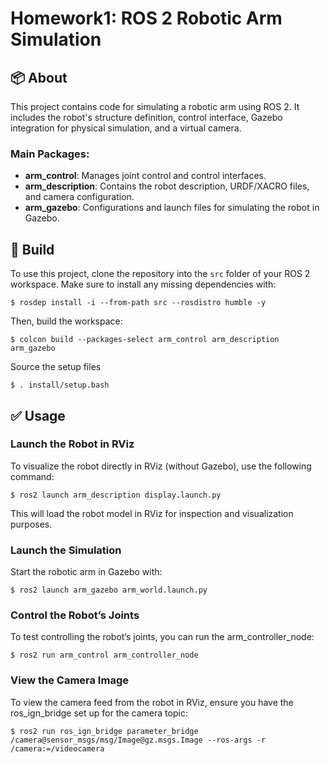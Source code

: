 # Homework1: ROS 2 Robotic Arm Simulation

## :package: About

This project contains code for simulating a robotic arm using ROS 2. It includes the robot's structure definition, control interface, Gazebo integration for physical simulation, and a virtual camera.

### Main Packages:
- **arm_control**: Manages joint control and control interfaces.
- **arm_description**: Contains the robot description, URDF/XACRO files, and camera configuration.
- **arm_gazebo**: Configurations and launch files for simulating the robot in Gazebo.

## :hammer: Build

To use this project, clone the repository into the `src` folder of your ROS 2 workspace. Make sure to install any missing dependencies with:
```
$ rosdep install -i --from-path src --rosdistro humble -y
```
Then, build the workspace:
```
$ colcon build --packages-select arm_control arm_description arm_gazebo
```
Source the setup files
```
$ . install/setup.bash
```

## :white_check_mark: Usage
### Launch the Robot in RViz

To visualize the robot directly in RViz (without Gazebo), use the following command:
```
$ ros2 launch arm_description display.launch.py
```
This will load the robot model in RViz for inspection and visualization purposes.

### Launch the Simulation
Start the robotic arm in Gazebo with:
```
$ ros2 launch arm_gazebo arm_world.launch.py
```
### Control the Robot’s Joints
To test controlling the robot’s joints, you can run the arm_controller_node:
```
$ ros2 run arm_control arm_controller_node
```
### View the Camera Image
To view the camera feed from the robot in RViz, ensure you have the ros_ign_bridge set up for the camera topic:
```
$ ros2 run ros_ign_bridge parameter_bridge /camera@sensor_msgs/msg/Image@gz.msgs.Image --ros-args -r /camera:=/videocamera
```

